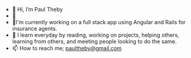 - 👋 Hi, I’m Paul Theby
- 👀 
- 🌱I'm currently working on a full stack app using Angular and Rails for insurance agents. 
- 💞️ I learn everyday by reading, working on projects, helping others, learning from others, and meeting people looking to do the same. 
- 📫 How to reach me; paultheby@gmail.com

<!---
Ptheby/Ptheby is a ✨ special ✨ repository because its `README.md` (this file) appears on your GitHub profile.
You can click the Preview link to take a look at your changes.
--->
